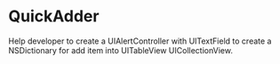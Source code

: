 # QuickAdder
Help developer to create a UIAlertController with UITextField to create a NSDictionary for add item into UITableView UICollectionView.
